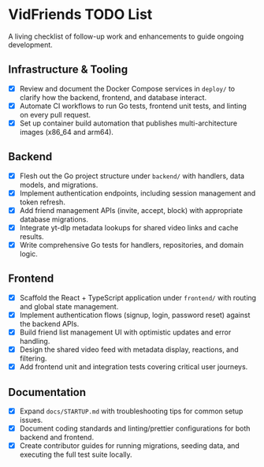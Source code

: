 # VidFriends TODO List

A living checklist of follow-up work and enhancements to guide ongoing development.

## Infrastructure & Tooling
- [x] Review and document the Docker Compose services in `deploy/` to clarify how the backend, frontend, and database interact.
- [x] Automate CI workflows to run Go tests, frontend unit tests, and linting on every pull request.
- [x] Set up container build automation that publishes multi-architecture images (x86_64 and arm64).

## Backend
- [x] Flesh out the Go project structure under `backend/` with handlers, data models, and migrations.
- [x] Implement authentication endpoints, including session management and token refresh.
- [x] Add friend management APIs (invite, accept, block) with appropriate database migrations.
- [x] Integrate yt-dlp metadata lookups for shared video links and cache results.
- [x] Write comprehensive Go tests for handlers, repositories, and domain logic.

## Frontend
- [x] Scaffold the React + TypeScript application under `frontend/` with routing and global state management.
- [x] Implement authentication flows (signup, login, password reset) against the backend APIs.
 - [x] Build friend list management UI with optimistic updates and error handling.
- [x] Design the shared video feed with metadata display, reactions, and filtering.
- [x] Add frontend unit and integration tests covering critical user journeys.

## Documentation
- [x] Expand `docs/STARTUP.md` with troubleshooting tips for common setup issues.
- [x] Document coding standards and linting/prettier configurations for both backend and frontend.
- [x] Create contributor guides for running migrations, seeding data, and executing the full test suite locally.
